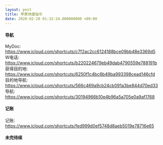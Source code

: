 ```yaml
---
layout: post
title: 苹果快捷指令
date: 2020-02-20 01:32:24.000000000 +09:00
---
```


#### 导航

MyDoc: https://www.icloud.com/shortcuts/c7f2ac2cc6124188bce09bb48e3369d5
W电话: https://www.icloud.com/shortcuts/b220224679eb49dab4790559e788191b
获得目的地: https://www.icloud.com/shortcuts/6250f1c4bc6b49ba993398cead146cfd
目的地导航: https://www.icloud.com/shortcuts/566c469a9cb24cb091a3be844d70ed33
导航: https://www.icloud.com/shortcuts/30194966b10e4b96a5a705e0a9af1768

#### 记账

记账: https://www.icloud.com/shortcuts/fed999d0ef5748d8aeb5019e78716e65

#### 未完待续
